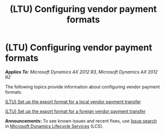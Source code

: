 ﻿---
title: (LTU) Configuring vendor payment formats
TOCTitle: (LTU) Configuring vendor payment formats
ms:assetid: 5a6b79fb-f058-4b89-aa3b-ef726bcb6228
ms:mtpsurl: https://technet.microsoft.com/en-us/library/JJ665096(v=AX.60)
ms:contentKeyID: 49386677
ms.date: 04/18/2014
mtps_version: v=AX.60
---

# (LTU) Configuring vendor payment formats 


_**Applies To:** Microsoft Dynamics AX 2012 R3, Microsoft Dynamics AX 2012 R2_

The following topics provide information about configuring vendor payment formats.

[(LTU) Set up the export format for a local vendor payment transfer](ltu-set-up-the-export-format-for-a-local-vendor-payment-transfer.md)

[(LTU) Set up the export format for a foreign vendor payment transfer](ltu-set-up-the-export-format-for-a-foreign-vendor-payment-transfer.md)

  
**Announcements:** To see known issues and recent fixes, use [Issue search](http://go.microsoft.com/fwlink/?linkid=389258) in [Microsoft Dynamics Lifecycle Services](http://go.microsoft.com/fwlink/?linkid=306505) (LCS).

